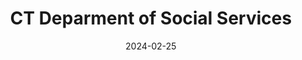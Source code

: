---
title: CT Deparment of Social Services
subtitle: 
layout: default
modal-id: 3
date: 2024-02-25
img: ctdss-logo.png
thumbnail: ctdss-logo.png
alt: image-alt
description: The Connecticut Department of Social Services offers field office locations throughout the state, and provides a broad range of services for health and home care, food and nutrition, children, family and older adults, financial and employment, and other programs to live successfully in the community.
---